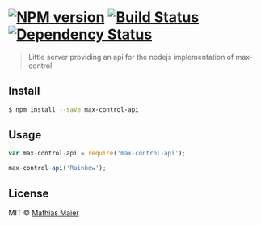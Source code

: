 #  [![NPM version][npm-image]][npm-url] [![Build Status][travis-image]][travis-url] [![Dependency Status][daviddm-url]][daviddm-image]

> Little server providing an api for the nodejs implementation of max-control


## Install

```sh
$ npm install --save max-control-api
```


## Usage

```js
var max-control-api = require('max-control-api');

max-control-api('Rainbow');
```


## License

MIT © [Mathias Maier](mathiasmaier.de)


[npm-url]: https://npmjs.org/package/max-control-api
[npm-image]: https://badge.fury.io/js/max-control-api.svg
[travis-url]: https://travis-ci.org/MathiasTim/max-control-api
[travis-image]: https://travis-ci.org/MathiasTim/max-control-api.svg?branch=master
[daviddm-url]: https://david-dm.org/MathiasTim/max-control-api.svg?theme=shields.io
[daviddm-image]: https://david-dm.org/MathiasTim/max-control-api
